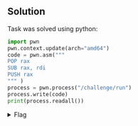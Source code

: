 ## Solution

Task was solved using python:

```py
import pwn
pwn.context.update(arch="amd64")
code = pwn.asm("""
POP rax
SUB rax, rdi
PUSH rax
""" )
process = pwn.process("/challenge/run")
process.write(code)
print(process.readall())
```

<details>
    <summary>Flag</summary>

pwn.college{Au9L-06e5YovfjEzlGhdHAKoLZp.01NwIDL5ETN1QzW}</details>

